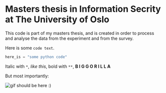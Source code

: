 # Masters thesis in Information Secrity at The University of Oslo

This code is part of my masters thesis, and is created in order to process and analyse the data from the experiment and from the survey.

Here is some `code text`.

```python
here_is = "some python code"
```

Italic with `*`, *like this*, bold with `**`, **B I G  G O R I L L A**

But most importantly:

![gif should be here :)](https://media4.giphy.com/media/v1.Y2lkPTc5MGI3NjExYmk1anhsaDl1b2tpdnRvYjF3bTQ0MmZodGVrbXU2emVjd3U0cjd3ZiZlcD12MV9pbnRlcm5hbF9naWZfYnlfaWQmY3Q9Zw/Ov2S60rDmVTMc/giphy.gif)
